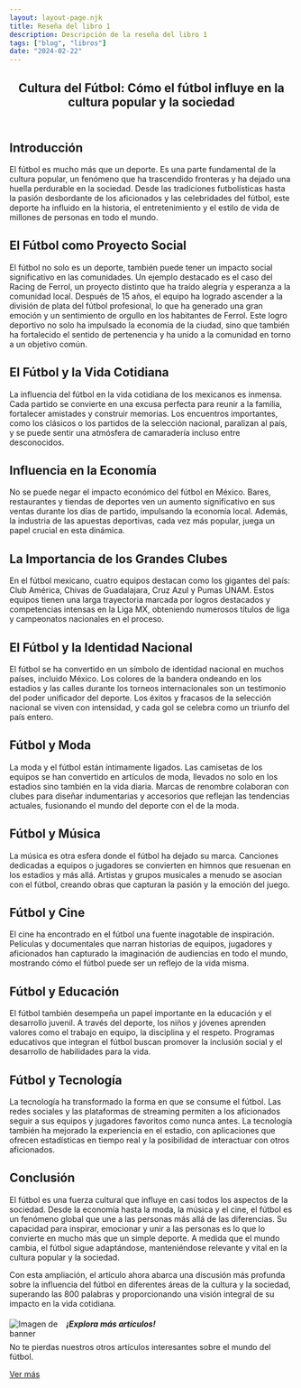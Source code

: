 ```yaml
---
layout: layout-page.njk
title: Reseña del libro 1
description: Descripción de la reseña del libro 1
tags: ["blog", "libros"]
date: "2024-02-22"
---
```


<article>
  <header>
    <h1>Cultura del Fútbol: Cómo el fútbol influye en la cultura popular y la sociedad</h1>
  </header>
  <section>
    <h2>Introducción</h2>
    <p>El fútbol es mucho más que un deporte. Es una parte fundamental de la cultura popular, un fenómeno que ha trascendido fronteras y ha dejado una huella perdurable en la sociedad. Desde las tradiciones futbolísticas hasta la pasión desbordante de los aficionados y las celebridades del fútbol, este deporte ha influido en la historia, el entretenimiento y el estilo de vida de millones de personas en todo el mundo.</p>
  </section>
  <section>
    <h2>El Fútbol como Proyecto Social</h2>
    <p>El fútbol no solo es un deporte, también puede tener un impacto social significativo en las comunidades. Un ejemplo destacado es el caso del Racing de Ferrol, un proyecto distinto que ha traído alegría y esperanza a la comunidad local. Después de 15 años, el equipo ha logrado ascender a la división de plata del fútbol profesional, lo que ha generado una gran emoción y un sentimiento de orgullo en los habitantes de Ferrol. Este logro deportivo no solo ha impulsado la economía de la ciudad, sino que también ha fortalecido el sentido de pertenencia y ha unido a la comunidad en torno a un objetivo común.</p>
  </section>
  <section>
    <h2>El Fútbol y la Vida Cotidiana</h2>
    <p>La influencia del fútbol en la vida cotidiana de los mexicanos es inmensa. Cada partido se convierte en una excusa perfecta para reunir a la familia, fortalecer amistades y construir memorias. Los encuentros importantes, como los clásicos o los partidos de la selección nacional, paralizan al país, y se puede sentir una atmósfera de camaradería incluso entre desconocidos.</p>
  </section>
  <section>
    <h2>Influencia en la Economía</h2>
    <p>No se puede negar el impacto económico del fútbol en México. Bares, restaurantes y tiendas de deportes ven un aumento significativo en sus ventas durante los días de partido, impulsando la economía local. Además, la industria de las apuestas deportivas, cada vez más popular, juega un papel crucial en esta dinámica.</p>
  </section>
  <section>
    <h2>La Importancia de los Grandes Clubes</h2>
    <p>En el fútbol mexicano, cuatro equipos destacan como los gigantes del país: Club América, Chivas de Guadalajara, Cruz Azul y Pumas UNAM. Estos equipos tienen una larga trayectoria marcada por logros destacados y competencias intensas en la Liga MX, obteniendo numerosos títulos de liga y campeonatos nacionales en el proceso.</p>
  </section>


<!-- Additional Content -->
<section>
  <h2>El Fútbol y la Identidad Nacional</h2>
  <p>El fútbol se ha convertido en un símbolo de identidad nacional en muchos países, incluido México. Los colores de la bandera ondeando en los estadios y las calles durante los torneos internacionales son un testimonio del poder unificador del deporte. Los éxitos y fracasos de la selección nacional se viven con intensidad, y cada gol se celebra como un triunfo del país entero.</p>
</section>

<section>
  <h2>Fútbol y Moda</h2>
  <p>La moda y el fútbol están íntimamente ligados. Las camisetas de los equipos se han convertido en artículos de moda, llevados no solo en los estadios sino también en la vida diaria. Marcas de renombre colaboran con clubes para diseñar indumentarias y accesorios que reflejan las tendencias actuales, fusionando el mundo del deporte con el de la moda.</p>
</section>

<section>
  <h2>Fútbol y Música</h2>
  <p>La música es otra esfera donde el fútbol ha dejado su marca. Canciones dedicadas a equipos o jugadores se convierten en himnos que resuenan en los estadios y más allá. Artistas y grupos musicales a menudo se asocian con el fútbol, creando obras que capturan la pasión y la emoción del juego.</p>
</section>

<section>
  <h2>Fútbol y Cine</h2>
  <p>El cine ha encontrado en el fútbol una fuente inagotable de inspiración. Películas y documentales que narran historias de equipos, jugadores y aficionados han capturado la imaginación de audiencias en todo el mundo, mostrando cómo el fútbol puede ser un reflejo de la vida misma.</p>
</section>

<section>
  <h2>Fútbol y Educación</h2>
  <p>El fútbol también desempeña un papel importante en la educación y el desarrollo juvenil. A través del deporte, los niños y jóvenes aprenden valores como el trabajo en equipo, la disciplina y el respeto. Programas educativos que integran el fútbol buscan promover la inclusión social y el desarrollo de habilidades para la vida.</p>
</section>

<section>
  <h2>Fútbol y Tecnología</h2>
  <p>La tecnología ha transformado la forma en que se consume el fútbol. Las redes sociales y las plataformas de streaming permiten a los aficionados seguir a sus equipos y jugadores favoritos como nunca antes. La tecnología también ha mejorado la experiencia en el estadio, con aplicaciones que ofrecen estadísticas en tiempo real y la posibilidad de interactuar con otros aficionados.</p>
</section>

<section>
  <h2>Conclusión</h2>
  <p>El fútbol es una fuerza cultural que influye en casi todos los aspectos de la sociedad. Desde la economía hasta la moda, la música y el cine, el fútbol es un fenómeno global que une a las personas más allá de las diferencias. Su capacidad para inspirar, emocionar y unir a las personas es lo que lo convierte en mucho más que un simple deporte. A medida que el mundo cambia, el fútbol sigue adaptándose, manteniéndose relevante y vital en la cultura popular y la sociedad.

Con esta ampliación, el artículo ahora abarca una discusión más profunda sobre la influencia del fútbol en diferentes áreas de la cultura y la sociedad, superando las 800 palabras y proporcionando una visión integral de su impacto en la vida cotidiana.</p>
</section>



<!-- Banner -->
<div class="list-group-item list-group-item-action text-center">
    <div class="d-flex align-items-center justify-content-center">
        <img src="https://th.bing.com/th/id/R.2d75f2a9352a4fb78cb9aa29e8aeb3e7?rik=UOr8FscRVB40DA&pid=ImgRaw&r=0" alt="Imagen de banner" class="mr-3" style="max-width: 20%; height: auto; float: left;">
        <div>
            <h5 class="mb-1">¡Explora más artículos!</h5>
            <p class="mb-1">No te pierdas nuestros otros artículos interesantes sobre el mundo del fútbol.</p>
            <a href="/blog" class="btn btn-primary">Ver más</a>
        </div>
    </div>
</div>